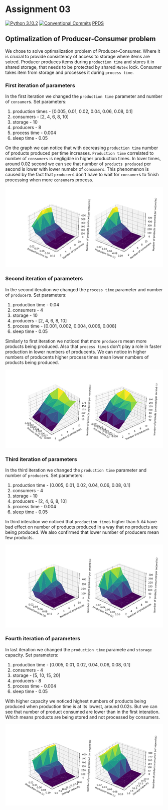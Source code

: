 # Assignment 03

[![Python 3.10.2](https://img.shields.io/badge/python-3.10.2-blue.svg)](https://www.python.org/downloads/release/python-3102/)
[![Conventional Commits](https://img.shields.io/badge/Conventional%20Commits-1.0.0-blue.svg)](https://conventionalcommits.org)
[PPDS](https://uim.fei.stuba.sk/predmet/i-ppds/)

## Optimalization of Producer-Consumer problem

We chose to solve optimalization problem of Producer-Consumer. Where it is crucial to provide consistency of access to storage where items are sotred. Producer produces items during `production time` and stores it in shared storage, that needs to be protected by shared `Mutex` lock. Consumer takes item from storage and processes it during `process time`.

### First iteration of parameters

In the first iteration we changed the `production time` parameter and number of `consumer`s.
Set parameters:

1. production times - [0.005, 0.01, 0.02, 0.04, 0.06, 0.08, 0.1]
2. consumers - [2, 4, 6, 8, 10]
3. storage - 10
4. producers - 8
5. process time - 0.004
6. sleep time - 0.05

On the graph we can notice that with decreasing `production time` number of products produced per time increases. `Production time` correlated to number of `consumers` is negligible in higher production times. In lover times, around 0.02 second we can see that number of `products produced` per second is lower with lower numebr of `consumers`. This phenomenon is caused by the fact that `producer`s don't have to wait for `consumer`s to finish processing when more `consumer`s process.

![plot1](Figure_1.png)

### Second iteration of parameters

In the second iteration we changed the `process time` parameter and number of `producer`s.
Set parameters:

1. production time - 0.04
2. consumers - 4
3. storage - 10
4. producers - [2, 4, 6, 8, 10]
5. process time - [0.001, 0.002, 0.004, 0.006, 0.008]
6. sleep time - 0.05

Similarly to first iteration we noticed that more `producer`s mean more products being produced. Also that `process time`s don't play a role in faster production in lower numbers of producents. We can notice in higher numbers of producents higher process times mean lower numbers of products being produced.

![plot2](Figure_2.png)

### Third iteration of parameters

In the third iteration we changed the `production time` parameter and number of `producer`s.
Set parameters:

1. production time - [0.005, 0.01, 0.02, 0.04, 0.06, 0.08, 0.1]
2. consumers - 4
3. storage - 10
4. producers - [2, 4, 6, 8, 10]
5. process time - 0.004
6. sleep time - 0.05

In third interation we noticed that `production time`s higher than `0.04` have bad effect on number of products produced in a way that no products are being produced. We also confirmed that lower number of producers mean few products.

![plot3](Figure_3.png)

### Fourth iteration of parameters

In last iteration we changed the `production time` paramete and `storage` capacity.
Set parameters:

1. production time - [0.005, 0.01, 0.02, 0.04, 0.06, 0.08, 0.1]
2. consumers - 4
3. storage - [5, 10, 15, 20]
4. producers - 8
5. process time - 0.004
6. sleep time - 0.05

With higher capacity we noticed highest numbers of products being produced when production time is at its lowest, around 0.02s. But we can see that number of product consumed are lower than in the first interation. Which means products are being stored and not processed by consumers.

![plot4](Figure_4.png)
